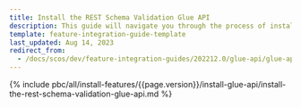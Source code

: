 ```yaml
---
title: Install the REST Schema Validation Glue API
description: This guide will navigate you through the process of installing and configuring the REST Schema Validation feature in Spryker OS.
template: feature-integration-guide-template
last_updated: Aug 14, 2023
redirect_from:
  - /docs/scos/dev/feature-integration-guides/202212.0/glue-api/glue-api-rest-schema-validation-feature-integration.html
---
```


{% include pbc/all/install-features/{{page.version}}/install-glue-api/install-the-rest-schema-validation-glue-api.md %} <!-- To edit, see /_includes/pbc/all/install-features/202204.0/install-glue-api/install-the-rest-schema-validation-glue-api.md -->
